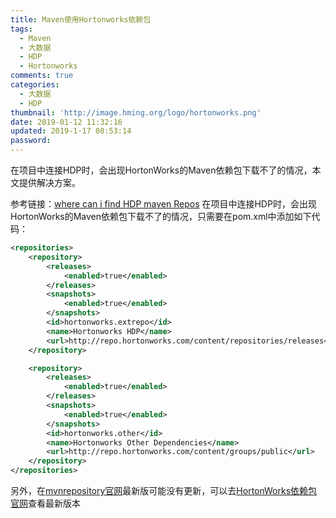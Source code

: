 ```yaml
---
title: Maven使用Hortonworks依赖包
tags:
  - Maven
  - 大数据
  - HDP
  - Hortonworks
comments: true
categories:
  - 大数据
  - HDP
thumbnail: 'http://image.hming.org/logo/hortonworks.png'
date: 2019-01-12 11:32:16
updated: 2019-1-17 08:53:14
password:
---
```

在项目中连接HDP时，会出现HortonWorks的Maven依赖包下载不了的情况，本文提供解决方案。
<!-- more -->
参考链接：[where can i find HDP maven Repos](https://community.hortonworks.com/questions/74655/where-can-i-find-hdp-maven-repos.html)
在项目中连接HDP时，会出现HortonWorks的Maven依赖包下载不了的情况，只需要在pom.xml中添加如下代码：
```xml
<repositories>
    <repository>
        <releases>
            <enabled>true</enabled>
        </releases>
        <snapshots>
            <enabled>true</enabled>
        </snapshots>
        <id>hortonworks.extrepo</id>
        <name>Hortonworks HDP</name>
        <url>http://repo.hortonworks.com/content/repositories/releases</url>
    </repository>

    <repository>
        <releases>
            <enabled>true</enabled>
        </releases>
        <snapshots>
            <enabled>true</enabled>
        </snapshots>
        <id>hortonworks.other</id>
        <name>Hortonworks Other Dependencies</name>
        <url>http://repo.hortonworks.com/content/groups/public</url>
    </repository>
</repositories>
```
另外，在[mvnrepository官网](https://mvnrepository.com)最新版可能没有更新，可以去[HortonWorks依赖包官网](http://repo.hortonworks.com/content/repositories/releases)查看最新版本
